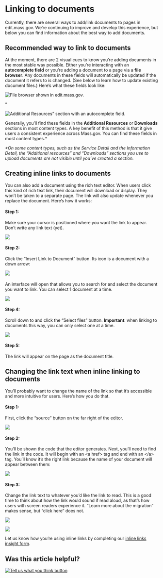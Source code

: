 # Linking to documents

Currently, there are several ways to add/link documents to pages in edit.mass.gov. We’re continuing to improve and develop this experience, but below you can find information about the best way to add documents.

## **Recommended way to link to documents**

At the moment, there are 2 visual cues to know you’re adding documents in the most stable way possible. Either you’re interacting with an **autocomplete field** or you’re adding a document to a page via a **file browser**. Any documents in these fields will automatically be updated if the document it refers to is changed. \(See below to learn how to update existing document files.\) Here’s what these fields look like:

![File browser shown in edit.mass.gov.](https://cdn-images-1.medium.com/max/800/1*ZOFz3Vnm2ZJFz7sJSAY-UQ.png)

“

![Additional Resources&#x201D; section with an autocomplete field.](https://cdn-images-1.medium.com/max/800/1*_IFQ6Fgs1JkzQ95FyafQfw.png)

Generally, you’ll find these fields in the **Additional Resources** or **Downloads** sections in most content types. A key benefit of this method is that it give users a consistent experience across Mass.gov. You can find these fields in most content types.\*

_\*On some content types, such as the Service Detail and the Information Detail, the “Additional resources” and “Downloads” sections you use to upload documents are not visible until you’ve created a section._

## **Creating inline links to documents**

You can also add a document using the rich text editor. When users click this kind of rich text link, their document will download or display. They won’t be taken to a separate page. The link will also update whenever you replace the document. Here’s how it works:

#### Step 1:

Make sure your cursor is positioned where you want the link to appear. Don’t write any link text \(yet\).

![](https://cdn-images-1.medium.com/max/800/1*gGa1VKrr789e5gii50Zu6Q.png)

#### Step 2:

Click the “Insert Link to Document” button. Its icon is a document with a down arrow:

![](https://cdn-images-1.medium.com/max/800/1*bRQg4p1SpNiaCwzvmOXERg.png)

#### 

An interface will open that allows you to search for and select the document you want to link. You can select 1 document at a time.

![](https://cdn-images-1.medium.com/max/800/1*wxrnM1YfJAXEN9KxJFi-iw.png)

#### Step 4:

Scroll down to and click the “Select files” button. **Important**: when linking to documents this way, you can only select one at a time.

![](https://cdn-images-1.medium.com/max/800/1*NjihCmWUIK74EF3rexcp6g.png)

#### Step 5:

The link will appear on the page as the document title.

## **Changing the link text when inline linking to documents**

You’ll probably want to change the name of the link so that it’s accessible and more intuitive for users. Here’s how you do that.

#### Step 1:

First, click the “source” button on the far right of the editor.

![](https://cdn-images-1.medium.com/max/800/1*cSxSv-M3INdb4dd98UouoA.png)

#### Step 2:

You’ll be shown the code that the editor generates. Next, you’ll need to find the link in the code. It will begin with an &lt;a href&gt; tag and end with an &lt;/a&gt; tag. You’ll know it’s the right link because the name of your document will appear between them:

![](https://cdn-images-1.medium.com/max/800/1*AKjS-75dHH2L2ETV67Zg_g.png)

#### Step 3:

 Change the link text to whatever you’d like the link to read. This is a good time to think about how the link would sound if read aloud, as that’s how users with screen readers experience it. “Learn more about the migration” makes sense, but “click here” does not.

![](https://cdn-images-1.medium.com/max/800/1*JUCRiGKlOhfP42N8ehPM_Q.png)

![](https://cdn-images-1.medium.com/max/800/1*ig2WXOSdF9mRT01uup_fxw.png)

Let us know how you’re using inline links by completing our [inline links insight form](https://massgov.formstack.com/forms/inline_links_insight_form).

## Was this article helpful?

[![Tell us what you think button](https://blobscdn.gitbook.com/v0/b/gitbook-28427.appspot.com/o/assets%2F-LJ04qJGAHkvdE13BfdG%2F-LSz77NBAwnSNpMPT3df%2F-LSz7xSmyKXltd4avaCt%2FKB%20survey%20button%20POC%202.png?alt=media&token=8d071cab-8b95-48a3-a332-13e3fc8d9f96)](https://massgov.formstack.com/forms/mass_gov_knowledge_base_feedback?article=linking-to-documents)

